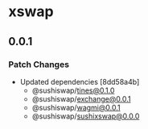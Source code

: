 # xswap

## 0.0.1

### Patch Changes

- Updated dependencies [8dd58a4b]
  - @sushiswap/tines@0.1.0
  - @sushiswap/exchange@0.0.1
  - @sushiswap/wagmi@0.0.1
  - @sushiswap/sushixswap@0.0.0

